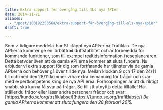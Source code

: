 ```yaml
---
title: Extra support för övergång till SLs nya APIer
date: 2014-11-21
aliases:
  - "/post/103192253568/extra-support-för-övergång-till-sls-nya-apier"
draft: true

---
```


Som vi tidigare meddelat har SL släppt nya API:er på Trafiklab. De nya API:erna kommer ge en förbättrad driftstabilitet och är förberedda för kommande funktioner, som till exempel realtidsinformation i reseplaneraren. Detta betyder även att de gamla API:erna kommer att sluta fungera.
Nu erbjuder vi extra support för dig som fortfarande har tjänster via de gamla API:erna och behöver gå över till de nya.
Mellan klockan 9 och 17 den 24/11 till och med den 28/11 kommer vi ha extra bemanning för frågor och svar med expertkompetens kring de nya API:erna. Förhoppningen är att du riktigt snabbt ska kunna få svar på frågor. Se till att utnyttja detta tillfälle!
Här ställer du frågor eller läser andra personers frågor och svar: [https://kundo.se/org/trafiklabse/](https://kundo.se/org/trafiklabse/)
<em>De gamla API:erna kommer att sluta fungera den 28 februari 2015.</em>
 
